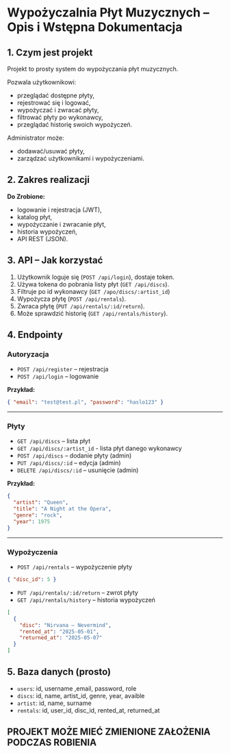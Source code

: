 # Wypożyczalnia Płyt Muzycznych – Opis i Wstępna Dokumentacja

## 1. Czym jest projekt

Projekt to prosty system do wypożyczania płyt muzycznych. 

Pozwala użytkownikowi:

- przeglądać dostępne płyty,
- rejestrować się i logować,
- wypożyczać i zwracać płyty,
- filtrować płyty po wykonawcy,
- przeglądać historię swoich wypożyczeń.

Administrator może:

- dodawać/usuwać płyty,
- zarządzać użytkownikami i wypożyczeniami.

## 2. Zakres realizacji

**Do Zrobione:**

- logowanie i rejestracja (JWT),
- katalog płyt,
- wypożyczanie i zwracanie płyt,
- historia wypożyczeń,
- API REST (JSON).


## 3. API – Jak korzystać

1. Użytkownik loguje się (`POST /api/login`), dostaje token.
2. Używa tokena do pobrania listy płyt (`GET /api/discs`).
3. Filtruje po id wykonawcy (`GET /apo/discs/:artist_id`)
3. Wypożycza płytę (`POST /api/rentals`).
4. Zwraca płytę (`PUT /api/rentals/:id/return`).
5. Może sprawdzić historię (`GET /api/rentals/history`).

## 4. Endpointy

### Autoryzacja

- `POST /api/register` – rejestracja
- `POST /api/login` – logowanie

**Przykład:**
```json
{ "email": "test@test.pl", "password": "haslo123" }
```

---

### Płyty

- `GET /api/discs` – lista płyt
- `GET /api/discs/:artist_id` - lista płyt danego wykonawcy
- `POST /api/discs` – dodanie płyty (admin)
- `PUT /api/discs/:id` – edycja (admin)
- `DELETE /api/discs/:id` – usunięcie (admin)

**Przykład:**
```json
{
  "artist": "Queen",
  "title": "A Night at the Opera",
  "genre": "rock",
  "year": 1975
}
```

---

### Wypożyczenia

- `POST /api/rentals` – wypożyczenie płyty
```json
{ "disc_id": 5 }
```

- `PUT /api/rentals/:id/return` – zwrot płyty
- `GET /api/rentals/history` – historia wypożyczeń
```json
[
  {
    "disc": "Nirvana – Nevermind",
    "rented_at": "2025-05-01",
    "returned_at": "2025-05-07"
  }
]
```

## 5. Baza danych (prosto)

- `users`: id, username ,email, password, role  
- `discs`: id, name, artist_id, genre, year, avaible 
- `artist`: id, name, surname
- `rentals`: id, user_id, disc_id, rented_at, returned_at 

## PROJEKT MOŻE MIEĆ ZMIENIONE ZAŁOŻENIA PODCZAS ROBIENIA
